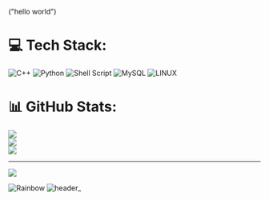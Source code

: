 ("hello world")

# 💻 Tech Stack:
![C++](https://img.shields.io/badge/c++-%2300599C.svg?style=for-the-badge&logo=c%2B%2B&logoColor=white) ![Python](https://img.shields.io/badge/python-3670A0?style=for-the-badge&logo=python&logoColor=ffdd54) ![Shell Script](https://img.shields.io/badge/shell_script-%23121011.svg?style=for-the-badge&logo=gnu-bash&logoColor=white) ![MySQL](https://img.shields.io/badge/mysql-%2300f.svg?style=for-the-badge&logo=mysql&logoColor=white) ![LINUX](https://img.shields.io/badge/Linux-FCC624?style=for-the-badge&logo=linux&logoColor=black)
# 📊 GitHub Stats:
![](https://github-readme-stats.vercel.app/api?username=Abdallamoe&theme=blue-green&hide_border=false&include_all_commits=true&count_private=false)<br/>
![](https://github-readme-streak-stats.herokuapp.com/?user=Abdallamoe&theme=blue-green&hide_border=false)<br/>
![](https://github-readme-stats.vercel.app/api/top-langs/?username=Abdallamoe&theme=blue-green&hide_border=false&include_all_commits=true&count_private=false&layout=compact)

---
[![](https://visitcount.itsvg.in/api?id=Abdallamoe&icon=2&color=0)](https://visitcount.itsvg.in)

<!-- Proudly created with GPRM ( https://gprm.itsvg.in ) -->
![Rainbow](https://user-images.githubusercontent.com/115131236/236715396-f4b94c03-f217-46b8-a3b3-0382dff905e7.gif)
![header_](https://user-images.githubusercontent.com/115131236/236715411-4142a3bc-ccfd-44e2-88fb-d4b1314b1f8d.png)
